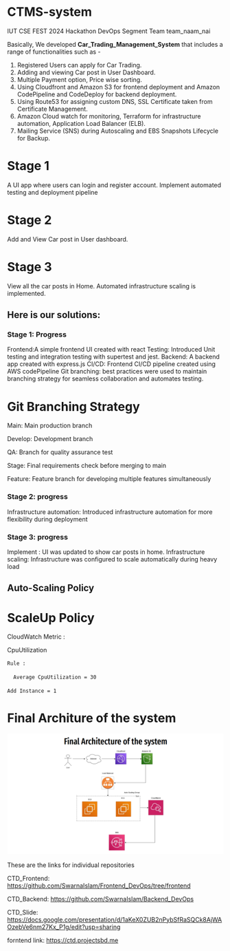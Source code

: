 # CTMS-system

IUT CSE FEST 2024 Hackathon DevOps Segment Team team_naam_nai

Basically, We developed **Car_Trading_Management_System** that includes a range of functionalities such as -
1. Registered Users can apply for Car Trading.
2. Adding and viewing Car post in User Dashboard.
3. Multiple Payment option, Price wise sorting.
4. Using Cloudfront and Amazon S3 for frontend deployment and Amazon CodePipeline and CodeDeploy for backend deployment.
5. Using Route53 for assigning custom DNS, SSL Certificate taken from Certificate Management.
6. Amazon Cloud watch for monitoring, Terraform for infrastructure automation, Application Load Balancer (ELB).
7. Mailing Service (SNS) during Autoscaling and EBS Snapshots Lifecycle for Backup.

# Stage 1

A UI app where users can login and register account. Implement automated testing and deployment pipeline

# Stage 2

Add and View Car post in User dashboard.

# Stage 3

View all the car posts in Home. Automated infrastructure scaling is implemented.

## Here is our solutions:

### Stage 1: Progress

Frontend:A simple frontend UI created with react
Testing: Introduced Unit testing and integration testing with supertest and jest.
Backend: A backend app created with express.js
CI/CD: Frontend CI/CD pipeline created using AWS codePipeline
Git branching: best practices were used to maintain branching
strategy for seamless collaboration and automates testing.

# Git Branching Strategy

Main: Main production branch

Develop: Development branch

QA: Branch for quality assurance test

Stage: Final requirements check before merging to main

Feature: Feature branch for developing multiple features simultaneously

### Stage 2: progress

Infrastructure automation: Introduced infrastructure
automation for more flexibility during deployment

### Stage 3: progress

Implement : UI was updated to show car posts in home.
Infrastructure scaling: Infrastructure was configured to scale automatically during heavy load

## Auto-Scaling Policy

# ScaleUp Policy

CloudWatch Metric :

CpuUtilization

    Rule :

      Average CpuUtilization = 30

    Add Instance = 1

# Final Architure of the system
![alt text](https://github.com/rakib3004/VMS-backend/blob/main/Architecture.png?raw=true)


These are the links for individual repositories

CTD_Frontend: https://github.com/SwarnaIslam/Frontend_DevOps/tree/frontend

CTD_Backend: https://github.com/SwarnaIslam/Backend_DevOps

CTD_Slide: https://docs.google.com/presentation/d/1aKeX0ZUB2nPybSfRaSQCk8AjWAOzebVe6nm27Kx_P1g/edit?usp=sharing

forntend link: https://ctd.projectsbd.me
